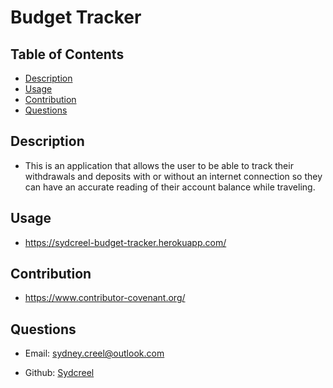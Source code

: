 # Budget Tracker

## Table of Contents 
* [Description](#description)
* [Usage](#usage)
* [Contribution](#contribution)
* [Questions](#questions)

## Description 
* This is an application that allows the user to be able to track their withdrawals and deposits with or without an internet connection so they can have an accurate reading of their account balance while traveling.

## Usage
* https://sydcreel-budget-tracker.herokuapp.com/

## Contribution
* https://www.contributor-covenant.org/

## Questions
* Email: sydney.creel@outlook.com

* Github: [Sydcreel](https://github.com/Sydcreel)
